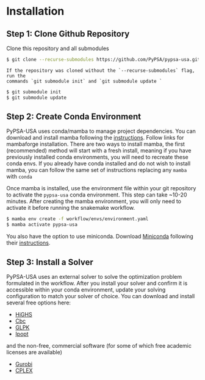 # Installation

## Step 1: Clone Github Repository 

Clone this repository and all submodules 

```bash 
$ git clone --recurse-submodules https://github.com/PyPSA/pypsa-usa.git
```

```{note}
If the repository was cloned without the `--recurse-submodules` flag, run the 
commands `git submodule init` and `git submodule update `
```

```bash
$ git submodule init
$ git submodule update 
```

## Step 2: Create Conda Environment 

PyPSA-USA uses conda/mamba to manage project dependencies. You can download and install mamba following the [instructions](https://mamba.readthedocs.io/en/latest/mamba-installation.html). Follow links for mambaforge installation. There are two ways to install mamba, the first (recommended) method will start with a fresh install, meaning if you have previously installed conda environments, you will need to recreate these conda envs. If you already have conda installed and do not wish to install mamba, you can follow the same set of instructions replacing any `mamba` with `conda`

Once mamba is installed, use the environment file within your git repository to activate the `pypsa-usa` conda environment. This step can take ~10-20 minutes. After creating the mamba environment, you will only need to activate it before running the snakemake workflow.

```bash 
$ mamba env create -f workflow/envs/environment.yaml
$ mamba activate pypsa-usa
```

You also have the option to use miniconda. Download [Miniconda](https://docs.conda.io/en/latest/miniconda.html) following their [instructions](https://docs.conda.io/en/latest/miniconda.html).


## Step 3: Install a Solver

PyPSA-USA uses an external solver to solve the optimization problem formulated in the workflow. After you install your solver and confirm it is accessible within your conda environment, update your solving configuration to match your solver of choice.
You can download and install several free options here:

- [HiGHS](https://highs.dev/)
- [Cbc](https://projects.coin-or.org/Cbc#DownloadandInstall)
- [GLPK](https://www.gnu.org/software/glpk/)
- [Ipopt](https://coin-or.github.io/Ipopt/INSTALL.html)

and the non-free, commercial software (for some of which free academic licenses are available)

- [Gurobi](https://www.gurobi.com/documentation/quickstart.html)
- [CPLEX](https://www.ibm.com/products/ilog-cplex-optimization-studio)